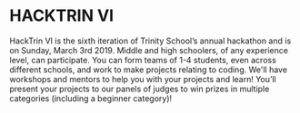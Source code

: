 # HACKTRIN VI

HackTrin VI is the sixth iteration of Trinity School’s annual hackathon and is on Sunday, March 3rd 2019. Middle and high schoolers, of any experience level, can participate. You can form teams of 1-4 students, even across different schools, and work to make projects relating to coding. We'll have workshops and mentors to help you with your projects and learn! You’ll present your projects to our panels of judges to win prizes in multiple categories (including a beginner category)!
